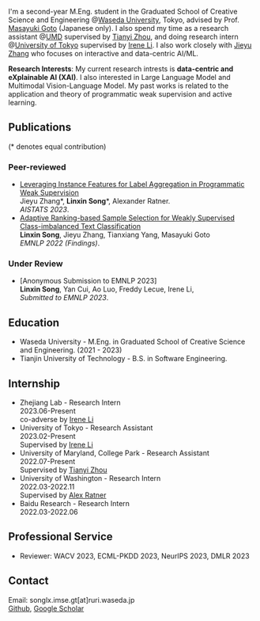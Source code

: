 I'm a second-year M.Eng. student in the Graduated School of Creative Science and Engineering @[Waseda University](https://www.waseda.jp/top/en/), Tokyo, advised by Prof. [Masayuki Goto](http://www.it.mgmt.waseda.ac.jp/) (Japanese only). I also spend my time as a research assistant @[UMD](https://www.umd.edu/) supervised by [Tianyi Zhou](https://tianyizhou.github.io/), and doing research intern @[University of Tokyo](https://www.u-tokyo.ac.jp/en/) supervised by [Irene Li](https://ireneli.eu/). I also work closely with [Jieyu Zhang](https://jieyuz2.github.io/) who focuses on interactive and data-centric AI/ML.

**Research Interests**: My current research intrests is **data-centric and eXplainable AI (XAI)**. I also interested in Large Language Model and Multimodal Vision-Language Model. My past works is related to the application and theory of programmatic weak supervision and active learning.

## Publications
(\* denotes equal contribution)
### Peer-reviewed
- [Leveraging Instance Features for Label Aggregation in Programmatic Weak Supervision](https://proceedings.mlr.press/v206/zhang23a.html)
<br>Jieyu Zhang\*, **Linxin Song**\*, Alexander Ratner.
<br>*AISTATS 2023*.
- [Adaptive Ranking-based Sample Selection for Weakly Supervised Class-imbalanced Text Classification
](https://aclanthology.org/2022.findings-emnlp.119/)
<br>**Linxin Song**, Jieyu Zhang, Tianxiang Yang, Masayuki Goto
<br>*EMNLP 2022 (Findings)*.

### Under Review
- [Anonymous Submission to EMNLP 2023]
<br>**Linxin Song**, Yan Cui, Ao Luo, Freddy Lecue, Irene Li, 
<br>*Submitted to EMNLP 2023*.


## Education
- Waseda University - M.Eng. in Graduated School of Creative Science and Engineering. (2021 - 2023)
- Tianjin University of Technology - B.S. in Software Engineering.

## Internship
- Zhejiang Lab - Research Intern
<br> 2023.06-Present
<br> co-adverse by [Irene Li](https://ireneli.eu/)
- University of Tokyo - Research Assistant
<br> 2023.02-Present
<br> Supervised by [Irene Li](https://ireneli.eu/)
- University of Maryland, College Park - Research Assistant
<br> 2022.07-Present
<br> Supervised by [Tianyi Zhou](https://tianyizhou.github.io/)
- University of Washington - Research Intern
<br> 2022.03-2022.11
<br> Supervised by [Alex Ratner](https://ajratner.github.io/)
- Baidu Research - Research Intern
<br> 2022.03-2022.06


## Professional Service
- Reviewer: WACV 2023, ECML-PKDD 2023, NeurIPS 2023, DMLR 2023

## Contact
Email: songlx.imse.gt\[at\]ruri.waseda.jp
<br>[Github](https://github.com/LinxinS97), [Google Scholar](https://scholar.google.com/citations?user=IjqXzSwAAAAJ)
